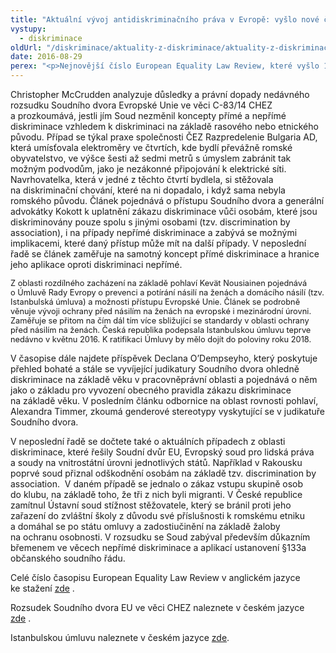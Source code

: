 ```yaml
---
title: "Aktuální vývoj antidiskriminačního práva v Evropě: vyšlo nové číslo European Equality Law Review"
vystupy:
  - diskriminace
oldUrl: "/diskriminace/aktuality-z-diskriminace/aktuality-z-diskriminace-2016/aktualni-vyvoj-antidiskriminacniho-prava-v-evrope-vyslo-nove-cislo-european-equality-law/"
date: 2016-08-29
perex: "<p>Nejnovější číslo European Equality Law Review, které vyšlo 17. srpna 2016, přináší novinky, analýzy a informace o vývoji antidiskriminačního práva jak v judikatuře Soudního dvora EU a Evropského soudu pro lidská práva, tak v jednotlivých členských státech Evropské unie, Bývalé jugoslávské republice Makedonii, Turecku, Islandu, Lichtenštejnsku a Norsku. Reflektuje stav k 31. prosinci 2015.</p>"
---
```


<!-- imported from the old website -->

<div><p class="align-blok">Christopher McCrudden analyzuje důsledky a právní dopady nedávného rozsudku Soudního dvora Evropské Unie ve věci C-83/14 CHEZ a prozkoumává, jestli jím Soud nezměnil koncepty přímé a nepřímé diskriminace vzhledem k diskriminaci na základě rasového nebo etnického původu. Případ se týkal praxe společnosti ČEZ Razpredelenie Bulgaria AD, která umísťovala elektroměry ve čtvrtích, kde bydlí převážně romské obyvatelstvo, ve výšce šesti až sedmi metrů s úmyslem zabránit tak možným podvodům, jako je nezákonné připojování k elektrické síti. Navrhovatelka, která v jedné z těchto čtvrtí bydlela, si stěžovala na diskriminační chování, které na ni dopadalo, i když sama nebyla romského původu. Článek pojednává o přístupu Soudního dvora a generální advokátky Kokott k uplatnění zákazu diskriminace vůči osobám, které jsou diskriminovány pouze spolu s jinými osobami (tzv. discrimination by association), i na případy nepřímé diskriminace a zabývá se možnými implikacemi, které daný přístup může mít na další případy. V neposlední řadě se článek zaměřuje na samotný koncept přímé diskriminace a hranice jeho aplikace oproti diskriminaci nepřímé.</p><p class="align-blok"><span style="font-size: 12.8px;">Z oblasti rozdílného zacházení na základě pohlaví Kevät Nousiainen pojednává o Úmluvě Rady Evropy o prevenci a potírání násilí na ženách a domácího násilí (tzv. Istanbulská úmluva) a možnosti přístupu Evropské Unie. Článek se podrobně věnuje vývoji ochrany před násilím na ženách na evropské i mezinárodní úrovni. Zaměřuje se přitom na čím dál tím více sbližující se standardy v oblasti ochrany před násilím na ženách. Česká republika podepsala Istanbulskou úmluvu teprve nedávno v květnu 2016. K ratifikaci Úmluvy by mělo dojít do poloviny roku 2018.</span></p></div><div><p class="align-blok">V časopise dále najdete příspěvek Declana O’Dempseyho, který poskytuje přehled bohaté a stále se vyvíjející judikatury Soudního dvora ohledně diskriminace na základě věku v pracovněprávní oblasti a pojednává o něm jako o základu pro vyvození obecného pravidla zákazu diskriminace na základě věku. V posledním článku odbornice na oblast rovnosti pohlaví, Alexandra Timmer, zkoumá genderové stereotypy vyskytující se v judikatuře Soudního dvora.</p></div><div><p class="align-blok">V neposlední řadě se dočtete také o aktuálních případech z oblasti diskriminace, které řešily Soudní dvůr EU, Evropský soud pro lidská práva a soudy na vnitrostátní úrovni jednotlivých států. Například v Rakousku poprvé soud přiznal odškodnění osobám na základě tzv. discrimination by association.  V daném případě se jednalo o zákaz vstupu skupině osob do klubu, na základě toho, že tři z nich byli migranti. V České republice zamítnul Ústavní soud stížnost stěžovatele, který se bránil proti jeho zařazení do zvláštní školy z důvodu své příslušnosti k romskému etniku a domáhal se po státu omluvy a zadostiučinění na základě žaloby na ochranu osobnosti. V rozsudku se Soud zabýval především důkazním břemenem ve věcech nepřímé diskriminace a aplikací ustanovení §133a občanského soudního řádu. </p></div><div><p class="align-blok">Celé číslo časopisu European Equality Law Review v anglickém jazyce ke stažení <a title="Otevření do nového okna" href="http://www.equalitylaw.eu/downloads/3867-european-equality-law-review-1-2015-pdf-1-309-kb" target="_blank">zde</a> .</p></div><div><p class="align-blok">Rozsudek Soudního dvora EU ve věci CHEZ naleznete v českém jazyce <a title="Otevření do nového okna" href="http://curia.europa.eu/juris/celex.jsf?celex=62014CJ0083&amp;lang1=cs&amp;type=TXT&amp;ancre=" target="_blank">zde</a> .</p></div><div class="align-blok">Istanbulskou úmluvu naleznete v českém jazyce <a href="https://rm.coe.int/CoERMPublicCommonSearchServices/DisplayDCTMContent?documentId=0900001680462471" target="_blank">zde</a>. </div>
